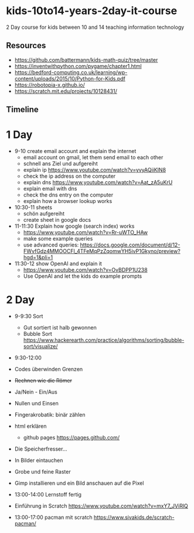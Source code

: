 # kids-10to14-years-2day-it-course
2 Day course for kids between 10 and 14 teaching information technology

## Resources
* https://github.com/battermann/kids-math-quiz/tree/master
* https://inventwithpython.com/pygame/chapter1.html
* https://bedford-computing.co.uk/learning/wp-content/uploads/2015/10/Python-for-Kids.pdf
* https://robotopia-x.github.io/
* https://scratch.mit.edu/projects/10128431/

## Timeline

# 1 Day

* 9-10 create email account and explain the internet
  * email account on gmail, let them send email to each other
  * schnell ans Ziel und aufgereiht
  * explain ip https://www.youtube.com/watch?v=yvyAQiiKIN8
  * check the ip address on the computer
  * explain dns https://www.youtube.com/watch?v=Aat_zA5uKrU
  * explain email with dns
  * check the dns entry on the computer
  * explain how a browser lookup works
* 10:30-11 sheets 
  * schön aufgereiht
  * create sheet in google docs
* 11-11:30 Explain how google (search index) works
  * https://www.youtube.com/watch?v=Rr-uWTO_HAw
  * make some example queries
  * use advanced queries: https://docs.google.com/document/d/12-FWvfGdz4MMOOCFl_4TFeMqPzZqomwYH5ivP1Gkyno/preview?hgd=1&pli=1
* 11:30-12 show OpenAI and explain it
  * https://www.youtube.com/watch?v=OvBDPP1U238
  * Use OpenAI and let the kids do example prompts

 # 2 Day

 * 9-9:30 Sort
   * Gut sortiert ist halb gewonnen
   * Bubble Sort https://www.hackerearth.com/practice/algorithms/sorting/bubble-sort/visualize/
 * 9:30-12:00
 * Codes überwinden Grenzen
 * ~~Rechnen wie die Römer~~
 * Ja/Nein - Ein/Aus
 * Nullen und Einsen
 * Fingerakrobatik: binär zählen
 * html erklären
   * github pages https://pages.github.com/
 * Die Speicherfresser...
 * In Bilder eintauchen
 * Grobe und feine Raster
 * Gimp installieren und ein Bild anschauen auf die Pixel

 * 13:00-14:00 Lernstoff fertig
 * Einführung in Scratch https://www.youtube.com/watch?v=mxY7_JViRlQ
 * 13:00-17:00 pacman mit scratch https://www.sivakids.de/scratch-pacman/

